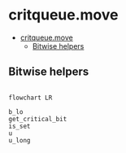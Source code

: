 # critqueue.move

- [critqueue.move](#critqueuemove)
  - [Bitwise helpers](#bitwise-helpers)

## Bitwise helpers

```mermaid

flowchart LR

b_lo
get_critical_bit
is_set
u
u_long

```